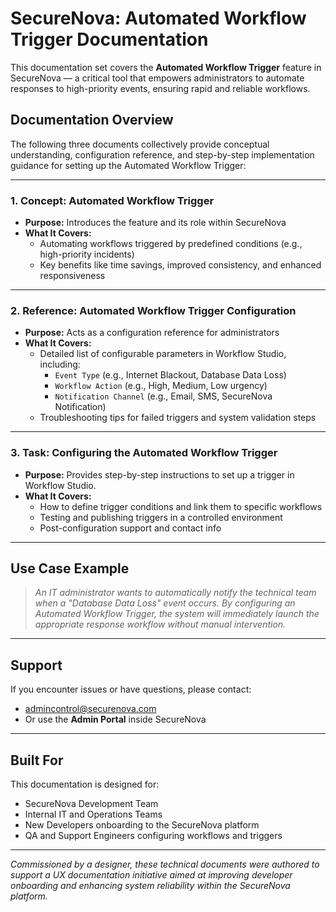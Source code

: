 # SecureNova: Automated Workflow Trigger Documentation

This documentation set covers the **Automated Workflow Trigger** feature in SecureNova — a critical tool that empowers administrators to automate responses to high-priority events, ensuring rapid and reliable workflows.

## Documentation Overview

The following three documents collectively provide conceptual understanding, configuration reference, and step-by-step implementation guidance for setting up the Automated Workflow Trigger:

---

### 1. **Concept: Automated Workflow Trigger**
- **Purpose:** Introduces the feature and its role within SecureNova
- **What It Covers:**  
  - Automating workflows triggered by predefined conditions (e.g., high-priority incidents)
  - Key benefits like time savings, improved consistency, and enhanced responsiveness

---

### 2. **Reference: Automated Workflow Trigger Configuration**
- **Purpose:** Acts as a configuration reference for administrators
- **What It Covers:**  
  - Detailed list of configurable parameters in Workflow Studio, including:
    - `Event Type` (e.g., Internet Blackout, Database Data Loss)
    - `Workflow Action` (e.g., High, Medium, Low urgency)
    - `Notification Channel` (e.g., Email, SMS, SecureNova Notification)
  - Troubleshooting tips for failed triggers and system validation steps

---

### 3. **Task: Configuring the Automated Workflow Trigger**
- **Purpose:** Provides step-by-step instructions to set up a trigger in Workflow Studio.
- **What It Covers:**  
  - How to define trigger conditions and link them to specific workflows
  - Testing and publishing triggers in a controlled environment
  - Post-configuration support and contact info

---

## Use Case Example

> *An IT administrator wants to automatically notify the technical team when a "Database Data Loss" event occurs. By configuring an Automated Workflow Trigger, the system will immediately launch the appropriate response workflow without manual intervention.*

---

## Support

If you encounter issues or have questions, please contact:  
- admincontrol@securenova.com
- Or use the **Admin Portal** inside SecureNova

---

## Built For

This documentation is designed for:
- SecureNova Development Team  
- Internal IT and Operations Teams  
- New Developers onboarding to the SecureNova platform  
- QA and Support Engineers configuring workflows and triggers

---

*Commissioned by a designer, these technical documents were authored to support a UX documentation initiative aimed at improving developer onboarding and enhancing system reliability within the SecureNova platform.*
